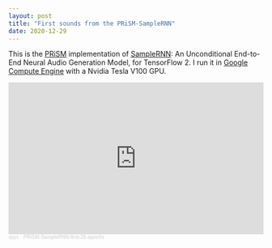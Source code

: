 ```yaml
---
layout: post
title: "First sounds from the PRiSM-SampleRNN"
date: 2020-12-29
---
```


This is the [PRiSM](https://github.com/rncm-prism/prism-samplernn) implementation of 
[SampleRNN](https://arxiv.org/abs/1612.07837): An Unconditional End-to-End Neural Audio Generation Model,
for TensorFlow 2. I run it in [Google Compute Engine](cloud.google.com) with a Nvidia Tesla V100 GPU.


<iframe width="100%" height="300" scrolling="no" frameborder="no" allow="autoplay" src="https://w.soundcloud.com/player/?url=https%3A//api.soundcloud.com/playlists/1186400683&color=%2390908c&auto_play=false&hide_related=false&show_comments=true&show_user=true&show_reposts=false&show_teaser=true&visual=true"></iframe><div style="font-size: 10px; color: #cccccc;line-break: anywhere;word-break: normal;overflow: hidden;white-space: nowrap;text-overflow: ellipsis; font-family: Interstate,Lucida Grande,Lucida Sans Unicode,Lucida Sans,Garuda,Verdana,Tahoma,sans-serif;font-weight: 100;"><a href="https://soundcloud.com/xpyx" title="xpyx" target="_blank" style="color: #cccccc; text-decoration: none;">xpyx</a> · <a href="https://soundcloud.com/xpyx/sets/samplernn-first-26-epochs" title="PRiSM-SampleRNN-first-26-epochs" target="_blank" style="color: #cccccc; text-decoration: none;">PRiSM-SampleRNN-first-26-epochs</a></div>